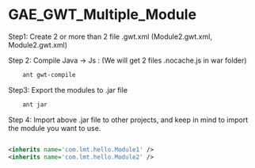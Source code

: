 # GAE_GWT_Multiple_Module

Step1: Create 2 or more than 2 file .gwt.xml  (Module2.gwt.xml, Module2.gwt.xml)

Step 2: Compile Java -> Js : (We will get 2 files .nocache.js in war folder)

```sh
    ant gwt-compile
```

Step3: Export the modules to .jar file

```sh
    ant jar
```
Step 4: Import above .jar file to other projects, and keep in mind to import the module you want to use.

```xml

<inherits name='com.lmt.hello.Module1' />
<inherits name='com.lmt.hello.Module2' />

```
